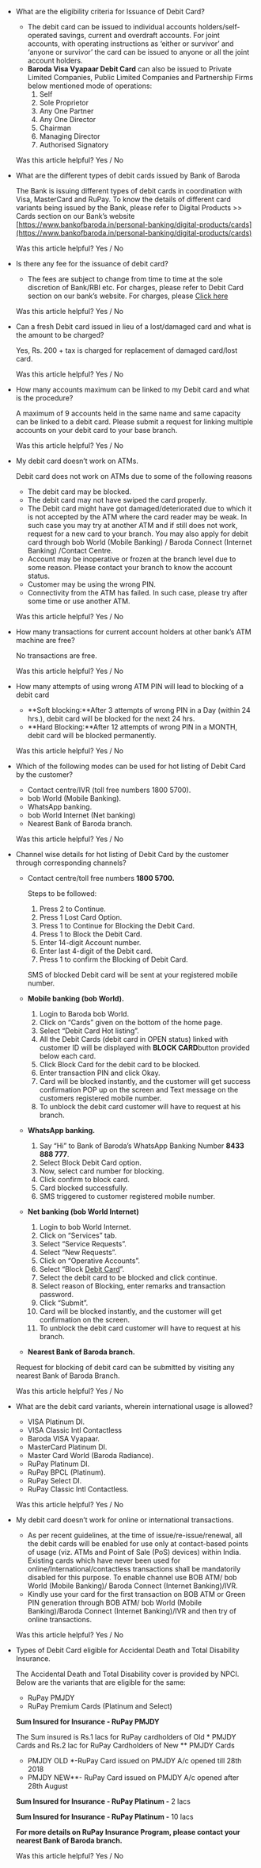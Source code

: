*   What are the eligibility criteria for Issuance of Debit Card?
    
    *   The debit card can be issued to individual accounts holders/self-operated savings, current and overdraft accounts. For joint accounts, with operating instructions as ‘either or survivor’ and ‘anyone or survivor’ the card can be issued to anyone or all the joint account holders.
    *   **Baroda Visa Vyapaar Debit Card** can also be issued to Private Limited Companies, Public Limited Companies and Partnership Firms below mentioned mode of operations:
        1.  Self
        2.  Sole Proprietor
        3.  Any One Partner
        4.  Any One Director
        5.  Chairman
        6.  Managing Director
        7.  Authorised Signatory
    
    Was this article helpful? Yes / No
    
*   What are the different types of debit cards issued by Bank of Baroda
    
    The Bank is issuing different types of debit cards in coordination with Visa, MasterCard and RuPay. To know the details of different card variants being issued by the Bank, please refer to Digital Products >> Cards section on our Bank’s website  [https://www.bankofbaroda.in/personal-banking/digital-products/cards](https://www.bankofbaroda.in/personal-banking/digital-products/cards)
    
    Was this article helpful? Yes / No
    
*   Is there any fee for the issuance of debit card?
    
    *   The fees are subject to change from time to time at the sole discretion of Bank/RBI etc. For charges, please refer to Debit Card section on our bank’s website. For charges, please [Click here](https://www.bankofbaroda.in/interest-rate-and-service-charges/service-charges)
    
    Was this article helpful? Yes / No
    
*   Can a fresh Debit card issued in lieu of a lost/damaged card and what is the amount to be charged?
    
    Yes, Rs. 200 + tax is charged for replacement of damaged card/lost card.
    
    Was this article helpful? Yes / No
    
*   How many accounts maximum can be linked to my Debit card and what is the procedure?
    
    A maximum of 9 accounts held in the same name and same capacity can be linked to a debit card. Please submit a request for linking multiple accounts on your debit card to your base branch.
    
    Was this article helpful? Yes / No
    
*   My debit card doesn’t work on ATMs.
    
    Debit card does not work on ATMs due to some of the following reasons
    
    *   The debit card may be blocked.
    *   The debit card may not have swiped the card properly.
    *   The Debit card might have got damaged/deteriorated due to which it is not accepted by the ATM where the card reader may be weak. In such case you may try at another ATM and if still does not work, request for a new card to your branch. You may also apply for debit card through bob World (Mobile Banking) / Baroda Connect (Internet Banking) /Contact Centre.
    *   Account may be inoperative or frozen at the branch level due to some reason. Please contact your branch to know the account status.
    *   Customer may be using the wrong PIN.
    *   Connectivity from the ATM has failed. In such case, please try after some time or use another ATM.
    
    Was this article helpful? Yes / No
    
*   How many transactions for current account holders at other bank’s ATM machine are free?
    
    No transactions are free.
    
    Was this article helpful? Yes / No
    
*   How many attempts of using wrong ATM PIN will lead to blocking of a debit card
    
    *   **Soft blocking:**After 3 attempts of wrong PIN in a Day (within 24 hrs.), debit card will be blocked for the next 24 hrs.
    *   **Hard Blocking:**After 12 attempts of wrong PIN in a MONTH, debit card will be blocked permanently.
    
    Was this article helpful? Yes / No
    
*   Which of the following modes can be used for hot listing of Debit Card by the customer?
    
    *   Contact centre/IVR (toll free numbers 1800 5700).
    *   bob World (Mobile Banking).
    *   WhatsApp banking.
    *   bob World Internet (Net banking)
    *   Nearest Bank of Baroda branch.
    
    Was this article helpful? Yes / No
    
*   Channel wise details for hot listing of Debit Card by the customer through corresponding channels?
    
    *   Contact centre/toll free numbers **1800 5700.**
        
        Steps to be followed:
        
        1.  Press 2 to Continue.
        2.  Press 1 Lost Card Option.
        3.  Press 1 to Continue for Blocking the Debit Card.
        4.  Press 1 to Block the Debit Card.
        5.  Enter 14-digit Account number.
        6.  Enter last 4-digit of the Debit card.
        7.  Press 1 to confirm the Blocking of Debit Card.
        
        SMS of blocked Debit card will be sent at your registered mobile number.
        
    
    *   **Mobile banking (bob World).**
        1.  Login to Baroda bob World.
        2.  Click on “Cards” given on the bottom of the home page.
        3.  Select “Debit Card Hot listing”.
        4.  All the Debit Cards (debit card in OPEN status) linked with customer ID will be displayed with **BLOCK CARD**button provided below each card.
        5.  Click Block Card for the debit card to be blocked.
        6.  Enter transaction PIN and click Okay.
        7.  Card will be blocked instantly, and the customer will get success confirmation POP up on the screen and Text message on the customers registered mobile number.
        8.  To unblock the debit card customer will have to request at his branch.
    
    *   **WhatsApp banking.**
        1.  Say “Hi” to Bank of Baroda’s WhatsApp Banking Number **8433 888 777**.
        2.  Select Block Debit Card option.
        3.  Now, select card number for blocking.
        4.  Click confirm to block card.
        5.  Card blocked successfully.
        6.  SMS triggered to customer registered mobile number.
    
    *   **Net banking (bob World Internet)**
        1.  Login to bob World Internet.
        2.  Click on “Services” tab.
        3.  Select “Service Requests”.
        4.  Select “New Requests”.
        5.  Click on “Operative Accounts”.
        6.  Select “Block [Debit Card](https://www.bobibanking.com/BankAwayRetail/(S(lidufz45li23eceroughrfvr))/web/L001/retail/jsp/Services/tranHttpHandler.aspx?bwayparam=qDqKNTbbxzfbwIPYAhGozw3Mgi4CSfoJBaF5kSUQCCtQuvOivVEfsXxf7DdJsg%3d%3d)”.
        7.  Select the debit card to be blocked and click continue.
        8.  Select reason of Blocking, enter remarks and transaction password.
        9.  Click “Submit”.
        10.  Card will be blocked instantly, and the customer will get confirmation on the screen.
        11.  To unblock the debit card customer will have to request at his branch.
    
    *   **Nearest Bank of Baroda branch.**
    
    Request for blocking of debit card can be submitted by visiting any nearest Bank of Baroda Branch.
    
    Was this article helpful? Yes / No
    
*   What are the debit card variants, wherein international usage is allowed?
    
    *   VISA Platinum DI.
    *   VISA Classic Intl Contactless
    *   Baroda VISA Vyapaar.
    *   MasterCard Platinum DI.
    *   Master Card World (Baroda Radiance).
    *   RuPay Platinum DI.
    *   RuPay BPCL (Platinum).
    *   RuPay Select DI.
    *   RuPay Classic Intl Contactless.
    
    Was this article helpful? Yes / No
    
*   My debit card doesn’t work for online or international transactions.
    
    *   As per recent guidelines, at the time of issue/re-issue/renewal, all the debit cards will be enabled for use only at contact-based points of usage (viz. ATMs and Point of Sale (PoS) devices) within India. Existing cards which have never been used for online/International/contactless transactions shall be mandatorily disabled for this purpose. To enable channel use BOB ATM/ bob World (Mobile Banking)/ Baroda Connect (Internet Banking)/IVR.
    *   Kindly use your card for the first transaction on BOB ATM or Green PIN generation through BOB ATM/ bob World (Mobile Banking)/Baroda Connect (Internet Banking)/IVR and then try of online transactions.
    
    Was this article helpful? Yes / No
    
*   Types of Debit Card eligible for Accidental Death and Total Disability Insurance.
    
    The Accidental Death and Total Disability cover is provided by NPCI. Below are the variants that are eligible for the same:
    
    *   RuPay PMJDY
    *   RuPay Premium Cards (Platinum and Select)
    
    **Sum Insured for Insurance - RuPay PMJDY**
    
    The Sum insured is Rs.1 lacs for RuPay cardholders of Old \* PMJDY Cards and Rs.2 lac for RuPay Cardholders of New \*\* PMJDY Cards
    
    *   PMJDY OLD \*-RuPay Card issued on PMJDY A/c opened till 28th 2018
    *   PMJDY NEW\*\*- RuPay Card issued on PMJDY A/c opened after 28th August
    
    **Sum Insured for Insurance - RuPay Platinum -** 2 lacs
    
    **Sum Insured for Insurance - RuPay Platinum -** 10 lacs
    
    **For more details on RuPay Insurance Program, please contact your nearest Bank of Baroda branch.**
    
    Was this article helpful? Yes / No
